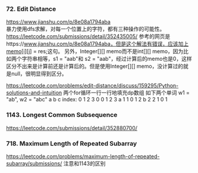### 72. Edit Distance 

https://www.jianshu.com/p/8e08a1794aba   
暴力使用dfs求解，对每一个位置上的字符，都有三种操作的可能性。
https://leetcode.com/submissions/detail/352435005/  参考的网页是https://www.jianshu.com/p/8e08a1794aba，但是这个解法有错误，应该加上memo[i][j] = res;这句。
另外，Integer[][] memo而不是int[][] memo，因为比如两个字符串相等，s1 = "aab"和 s2 = "aab"，经过计算后的memo也是0，这样区分不出来是计算前还是计算后的。但是使用Integer[][] memo，没计算过的就是null，很明显得到区分。

https://leetcode.com/problems/edit-distance/discuss/159295/Python-solutions-and-intuition
两个for循环一行一行地填充dp数组
如下两个单词  w1 = "ab",  w2 = "abc"
                                          a         b         c 
index:                          0         1         2         3
                     0          0         1         2         3
            a        1          1         0         1         2
            b        2          2         1         0         1
                     
### 1143. Longest Common Subsequence    
https://leetcode.com/submissions/detail/352880700/

###  718. Maximum Length of Repeated Subarray  
https://leetcode.com/problems/maximum-length-of-repeated-subarray/submissions/  注意和1143的区别
